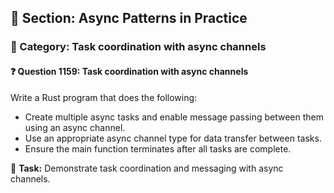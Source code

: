 ## 📘 Section: Async Patterns in Practice
### 🔹 Category: Task coordination with async channels
#### ❓ Question 1159: Task coordination with async channels

Write a Rust program that does the following:

- Create multiple async tasks and enable message passing between them using an async channel.
- Use an appropriate async channel type for data transfer between tasks.
- Ensure the main function terminates after all tasks are complete.

🔧 **Task:** Demonstrate task coordination and messaging with async channels.
